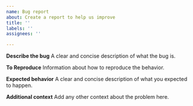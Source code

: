 ```yaml
---
name: Bug report
about: Create a report to help us improve
title: ''
labels: ''
assignees: ''

---
```


**Describe the bug**
A clear and concise description of what the bug is.

**To Reproduce**
Information about how to reproduce the behavior.

**Expected behavior**
A clear and concise description of what you expected to happen.

**Additional context**
Add any other context about the problem here.

